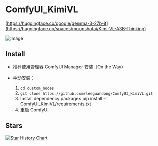 # ComfyUI_KimiVL

[https://huggingface.co/google/gemma-3-27b-it](https://huggingface.co/spaces/moonshotai/Kimi-VL-A3B-Thinking)

![image](workflow.png)

## Install

- 推荐使用管理器 ComfyUI Manager 安装（On the Way）

- 手动安装：
    1. `cd custom_nodes`
    2. `git clone https://github.com/leeguandong/ComfyUI_KimiVL.git`
    3. Install dependency packages pip install -r ComfyUI_KimiVL/requirements.txt
    4. 重启 ComfyUI


## Stars

[![Star History Chart](https://api.star-history.com/svg?repos=leeguandong/ComfyUI_KimiVL&type=Date)](https://star-history.com/#leeguandong/ComfyUI_KimiVL&Date)





